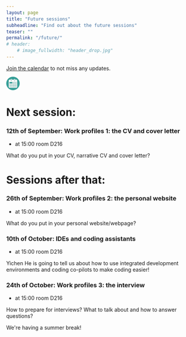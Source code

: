 ```yaml
---
layout: page
title: "Future sessions"
subheadline: "Find out about the future sessions"
teaser: ""
permalink: "/future/"
# header:
    # image_fullwidth: "header_drop.jpg"
---
```


[Join the calendar](/join/) to not miss any updates.

<a href="https://calendar.google.com/calendar/u/0?cid=Y182YWY0NGNmNjYzYTFiZmU2OGY3MGU1MmExMWEwMDlmN2VkNjE5ZmRlOTBjNjE5ZjA2YWUxYmQ0Y2NhOGQ3YzlkQGdyb3VwLmNhbGVuZGFyLmdvb2dsZS5jb20I"><img src="/images/calendar_logo3.png"/></a>

# Next session:

### 12th of September: Work profiles 1: the CV and cover letter

 * at 15:00 room D216

What do you put in your CV, narrative CV and cover letter?

# Sessions after that:

### 26th of September: Work profiles 2: the personal website

 * at 15:00 room D216

What do you put in your personal website/webpage?


### 10th of October: IDEs and coding assistants

 * at 15:00 room D216

Yichen He is going to tell us about how to use integrated development environments and coding co-pilots to make coding easier! 


### 24th of October: Work profiles 3: the interview

 * at 15:00 room D216

How to prepare for interviews? What to talk about and how to answer questions? 


<!-- ### 7th of November: Outreach 1: how to get more involved at a local level?

 * at ??? room ???

Check with Tori
TODO: BOOK
TODO: EMAIL-->


<!-- ### 21st of November: Outreach 2: making videos

 * at ??? room ???

Check with Rob and Shriya
TODO: BOOK
TODO: EMAIL-->


<!-- ### 5th of December: Outreach 3: comics

 * at ??? room ???

Check with Gabi
TODO: BOOK
TODO: EMAIL-->


<!-- ### 9th of January: writing talks

 * at ??? room ???

How to give talks: how to write them, how to prepare them, how to deliver them?

Check with Rob and Thomas
TODO: BOOK
TODO: EMAIL-->


<!-- ### 23rd of January: the best conference

 * at ??? room ???

Imagining the best conference ever:
# What's the point of conferences?
 * networking (= meeting new people and old colleagues);
 * see the advances in the field (very good for catching up on old papers);
 * getting ideas (through chats and listening to talks);
 * for people near end of contracts: very good times for finding opportunities: advertise that you're looking and approach people that are hiring   
# Posters vs. talks?
# Small vs. big conferences?
# Problem with conferences:
 * Carbon foot print?
 * Price and time?
 * Visas for people from non-global north countries.
  -> conference organisation should facilitate for everyone.

TODO: BOOK
TODO: EMAIL-->


We're having a summer break!

<!-- https://calendar.google.com/calendar/u/0?cid=Y182YWY0NGNmNjYzYTFiZmU2OGY3MGU1MmExMWEwMDlmN2VkNjE5ZmRlOTBjNjE5ZjA2YWUxYmQ0Y2NhOGQ3YzlkQGdyb3VwLmNhbGVuZGFyLmdvb2dsZS5jb20 -->